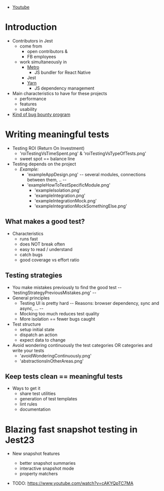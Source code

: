 * [Youtube](https://www.youtube.com/watch?v=cAKYQpTC7MA)

# Introduction
* Contributors in Jest
  * come from
    * open contributors &
    * FB employees
  * work simultaneously in
    * [Metro](https://metrobundler.dev/)
      * JS bundler for React Native
    * Jest
    * [Yarn](https://classic.yarnpkg.com/en/)
      * JS dependency management
* Main characteristics to have for these projects
  * performance
  * features
  * usability
* [Kind of bug bounty program](https://opencollective.com/jest)

# Writing meaningful tests
* Testing ROI (Return On Investment)
  * 'roiTestingVsTimeSpent.png' & 'roiTestingVsTypeOfTests.png'
  * sweet spot == balance line
* Testing depends on the project
  * _Example:_ 
    * 'exampleAppDesign.png' -- several modules, connections between them, .. --
    * 'exampleHowToTestSpecificModule.png'
      * 'exampleIsolation.png'
      * 'exampleIntegration.png'
      * 'exampleIntegrationMock.png'
      * 'exampleIntegrationMockSomethingElse.png'
## What makes a good test?
* Characteristics
  * runs fast
  * does NOT break often
  * easy to read / understand
  * catch bugs
  * good coverage vs effort ratio
## Testing strategies
* You make mistakes previously to find the good test -- 'testingStrategyPreviousMistakes.png' --
* General principles
  * Testing UI is pretty hard -- Reasons: browser dependency, sync and async, ... --
  * Mocking too much reduces test quality
  * More isolation == fewer bugs caught
* Test structure
  * setup initial state
  * dispatch an action
  * expect data to change
* Avoid wondering continuously the test categories OR categories and write your tests
  * 'avoidWonderingContinuously.png'
  * 'abstractionsInOtherAreas.png'
## Keep tests clean == meaningful tests
* Ways to get it
  * share test utilities
  * generation of test templates
  * lint rules
  * documentation

# Blazing fast snapshot testing in Jest23
* New snapshot features
  * better snapshot summaries
  * interactive snapshot mode
  * property matchers

* TODO: https://www.youtube.com/watch?v=cAKYQpTC7MA
